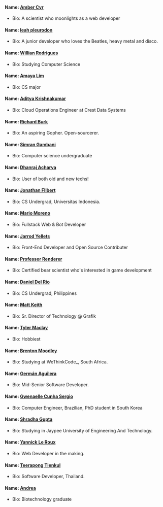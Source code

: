 #### Name: [Amber Cyr](https://github.com/SheW0lf)

- Bio: A scientist who moonlights as a web developer

#### Name: [leah pleurodon](https://github.com/leahpleurodon)

- Bio: A junior developer who loves the Beatles, heavy metal and disco.

#### Name: [Willian Rodrigues](https://github.com/willianrod)

- Bio: Studying Computer Science

#### Name: [Amaya Lim](https://github.com/nightrainlily)

- Bio: CS major

#### Name: [Aditya Krishnakumar](https://github.com/beingadityak)

- Bio: Cloud Operations Engineer at Crest Data Systems

#### Name: [Richard Burk](https://github.com/rbo13)

- Bio: An aspiring Gopher. Open-sourcerer.

#### Name: [Simran Gambani](https://github.com/gambani-simran)

- Bio: Computer science undergraduate

#### Name: [Dhanraj Acharya](https://github.com/drex44)

- Bio: User of both old and new techs!

#### Name: [Jonathan FIlbert](https://github.com/jonathanfilbert)

- Bio: CS Undergrad, Universitas Indonesia.

#### Name: [Mario Moreno](https://github.com/soymariomoreno)

- Bio: Fullstack Web & Bot Developer

#### Name: [Jarrod Yellets](https://github.com/jarrodyellets)

- Bio: Front-End Developer and Open Source Contributer

#### Name: [Professor Renderer](https://github.com/Renderer-RCT2)

- Bio: Certified bear scientist who's interested in game development

#### Name: [Daniel Del Rio](https://github.com/daniddelrio)

- Bio: CS Undergrad, Philippines

#### Name: [Matt Keith](https://github.com/redyetico)

- Bio: Sr. Director of Technology @ Grafik

#### Name: [Tyler Maclay](https://github.com/tylermaclay)

- Bio: Hobbiest

#### Name: [Brenton Moodley](https://github.com/breakstate)

- Bio: Studying at WeThinkCode_, South Africa.

#### Name: [Germán Aguilera](https://github.com/germmand)

- Bio: Mid-Senior Software Developer.

#### Name: [Gwenaelle Cunha Sergio](https://github.com/gcunhase)

- Bio: Computer Engineer, Brazilian, PhD student in South Korea

#### Name: [Shradha Gupta](https://github.com/shradha14)

- Bio: Studying in Jaypee University of Engineering And Technology.

#### Name: [Yannick Le Roux](https://github.com/YannickLeRoux)

- Bio: Web Developer in the making.

#### Name: [Teerapong Tienkul](https://github.com/teerapongt)

- Bio: Software Developer, Thailand.

#### Name: [Andrea](https://github.com/kaywinnet)

- Bio: Biotechnology graduate
